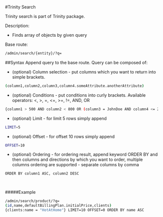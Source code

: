 #Trinity Search

Trinity search is part of Trinity package.

Description:

* Finds array of objects by given query

Base route:

```sh
/admin/search/{entity}/?q=
```

##Syntax
Append query to the base route. Query can be composed of:

* (optional) Column selection - put columns which you want to return into simple brackets.
```sh
(column1,column2,column3,column4.someAttribute.anotherAttribute)
```
* (optional) Conditions - put conditions into curly brackets. Available operators: <, >, =, <=, >=, !=, AND, OR
```sh
{column1 > 500 AND column2 < 800 OR (column3 = JohnDoe AND column4 <= 20)}
```
* (optional) Limit - for limit 5 rows simply append
```sh
LIMIT=5
```
* (optional) Offset - for offset 10 rows simply append
```sh
OFFSET=10
```
* (optional) Ordering - for ordering result, append keyword ORDER BY and then columns and directions by which you want to order, multiple columns ordering are supported - separate columns by comma
```sh
ORDER BY column1 ASC, column2 DESC
```

<br />

#####Example
```sh
/admin/search/product/?q=
(id,name,defaultBillingPlan.initialPrice,clients)
{clients:name = "HotAtHome"} LIMIT=10 OFFSET=0 ORDER BY name ASC
```
